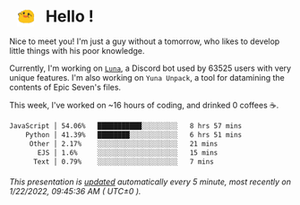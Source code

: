 <h1>   <img src="./spoink.gif" style="vertical-align:middle;" width="30px">   Hello ! </h1>

Nice to meet you! I'm just a guy without a tomorrow, who likes to develop little things with his poor knowledge.

Currently, I'm working on <a href='https://github.com/Asgarrrr/Luna'>`Luna`</a>, a Discord bot used by 63525 users with very unique features. I'm also working on `Yuna Unpack`, a tool for datamining the contents of Epic Seven's files.

This week, I've worked on ~16 hours of coding, and drinked 0 coffees ☕.

```
JavaScript │ 54.06%   ███████████░░░░░░░░░   8 hrs 57 mins
    Python │ 41.39%   ████████░░░░░░░░░░░░   6 hrs 51 mins
     Other │ 2.17%    ░░░░░░░░░░░░░░░░░░░░   21 mins
       EJS │ 1.6%     ░░░░░░░░░░░░░░░░░░░░   15 mins
      Text │ 0.79%    ░░░░░░░░░░░░░░░░░░░░   7 mins
```

###### This presentation is [updated](https://github.com/Asgarrrr) automatically every 5 minute, most recently on 1/22/2022, 09:45:36 AM ( UTC±0 ).